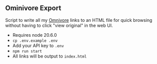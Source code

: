 ## Ominivore Export

Script to write all my [Omnivore](https://omnivore.app/) links to an HTML file for quick browsing without having to click "view original" in the web UI.

- Requires node 20.6.0
- `cp .env.example .env`
- Add your API key to `.env`
- `npm run start`
- All links will be output to `index.html`